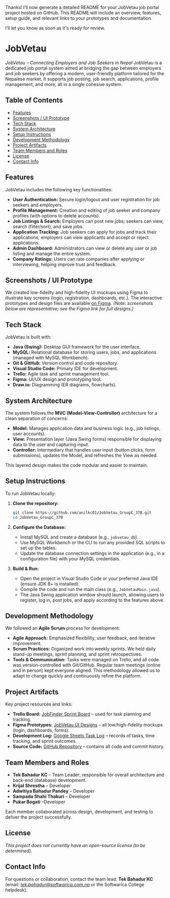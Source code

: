 Thanks! I’ll now generate a detailed README for your JobVetau job portal project hosted on GitHub. This README will include an overview, features, setup guide, and relevant links to your prototypes and documentation.

I’ll let you know as soon as it's ready for review.


# JobVetau

*JobVetau – Connecting Employers and Job Seekers in Nepal*
JobVetau is a dedicated job portal system aimed at bridging the gap between employers and job seekers by offering a modern, user-friendly platform tailored for the Nepalese market. It supports job posting, job search, applications, profile management, and more, all in a single cohesive system.

## Table of Contents

* [Features](#features)
* [Screenshots / UI Prototype](#screenshots--ui-prototype)
* [Tech Stack](#tech-stack)
* [System Architecture](#system-architecture)
* [Setup Instructions](#setup-instructions)
* [Development Methodology](#development-methodology)
* [Project Artifacts](#project-artifacts)
* [Team Members and Roles](#team-members-and-roles)
* [License](#license)
* [Contact Info](#contact-info)

## Features

JobVetau includes the following key functionalities:

* **User Authentication:** Secure login/logout and user registration for job seekers and employers.
* **Profile Management:** Creation and editing of job seeker and company profiles (with options to delete accounts).
* **Job Listings & Search:** Employers can post new jobs; seekers can view, search (filter/sort), and save jobs.
* **Application Tracking:** Job seekers can apply for jobs and track their applications; employers can view applicants and accept or reject applications.
* **Admin Dashboard:** Administrators can view or delete any user or job listing and manage the entire system.
* **Company Ratings:** Users can rate companies after applying or interviewing, helping improve trust and feedback.

## Screenshots / UI Prototype

We created low-fidelity and high-fidelity UI mockups using Figma to illustrate key screens (login, registration, dashboards, etc.). The interactive prototypes and design files are available [on Figma](https://www.figma.com/design/LQlROyF7qvpajOGwaVkAUz/JobVetau?node-id=0-1&t=8RdoB4JSsUOsYrXs-1). *(Note: screenshots below are representative; see the Figma link for full designs.)*

## Tech Stack

JobVetau is built with:

* **Java (Swing):** Desktop GUI framework for the user interface.
* **MySQL:** Relational database for storing users, jobs, and applications (managed with MySQL Workbench).
* **Git & GitHub:** Version control and code repository.
* **Visual Studio Code:** Primary IDE for development.
* **Trello:** Agile task and sprint management tool.
* **Figma:** UI/UX design and prototyping tool.
* **Draw\.io:** Diagramming (ER diagrams, flowcharts).

## System Architecture

The system follows the **MVC (Model-View-Controller)** architecture for a clean separation of concerns:

* **Model:** Manages application data and business logic (e.g., job listings, user accounts).
* **View:** Presentation layer (Java Swing forms) responsible for displaying data to the user and capturing input.
* **Controller:** Intermediary that handles user input (button clicks, form submissions), updates the Model, and refreshes the View as needed.

This layered design makes the code modular and easier to maintain.

## Setup Instructions

To run JobVetau locally:

1. **Clone the repository:**

   ```bash
   git clone https://github.com/anilkc01/JobVetau_GroupC_37B.git
   cd JobVetau_GroupC_37B
   ```
2. **Configure the Database:**

   * Install MySQL and create a database (e.g., `jobvetau_db`).
   * Use MySQL Workbench or the CLI to run any provided SQL scripts to set up the tables.
   * Update the database connection settings in the application (e.g., in a configuration file) with your MySQL credentials.
3. **Build & Run:**

   * Open the project in Visual Studio Code or your preferred Java IDE (ensure JDK 8+ is installed).
   * Compile the code and run the main class (e.g., `JobVetauMain.java`).
   * The Java Swing application window should launch, allowing users to register, log in, post jobs, and apply according to the features above.

## Development Methodology

We followed an **Agile Scrum** process for development:

* **Agile Approach:** Emphasized flexibility, user feedback, and iterative improvement.
* **Scrum Practices:** Organized work into weekly sprints. We held daily stand-up meetings, sprint planning, and sprint retrospectives.
* **Tools & Communication:** Tasks were managed on Trello, and all code was version-controlled with Git/GitHub. Regular team meetings (online and in person) kept everyone aligned. This methodology allowed us to adapt to change quickly and continuously refine the platform.

## Project Artifacts

Key project resources and links:

* **Trello Board:** [JobFinder Sprint Board](https://trello.com/b/mqcPpv0f/jobfinder) – used for task planning and tracking.
* **Figma Prototypes:** [JobVetau UI Designs](https://www.figma.com/design/LQlROyF7qvpajOGwaVkAUz/JobVetau) – all low/high-fidelity mockups (login, dashboards, forms).
* **Development Log:** [Google Sheets Task Log](https://docs.google.com/spreadsheets/d/1qVnMe574ludyJ1tVzQh_cmwCGJQ7vaqYEEzjJvo5ra4/edit) – records of tasks, time tracking, and sprint outcomes.
* **Source Code:** [GitHub Repository](https://github.com/anilkc01/JobVetau_GroupC_37B) – contains all code and commit history.

## Team Members and Roles

* **Tek Bahadur KC** – Team Leader; responsible for overall architecture and back-end (database) development.
* **Krijal Shrestha** – Developer
* **Adwitiya Bahadur Pandey** – Developer
* **Sampada Shahi Thakuri** – Developer
* **Pukar Bogati** –Developer

Each member collaborated across design, development, and testing to deliver the project successfully.

## License

*This project does not currently have an open-source license (to be determined).*

## Contact Info

For questions or collaboration, contact the team lead: **Tek Bahadur KC** (email: *[tek.bahadur@softwarica.com.np](mailto:tek.bahadur@softwarica.com.np)* or the Softwarica College helpdesk).
